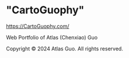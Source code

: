 # "CartoGuophy"

https://CartoGuophy.com/

Web Portfolio of Atlas (Chenxiao) Guo

Copyright © 2024 Atlas Guo. All rights reserved.

